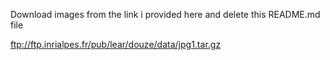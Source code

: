 Download images from the link i provided here and delete this README.md file

ftp://ftp.inrialpes.fr/pub/lear/douze/data/jpg1.tar.gz
